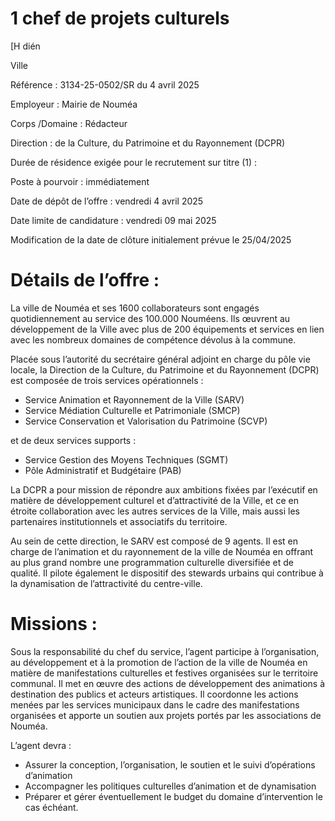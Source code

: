 # 1 chef de projets culturels

[H dién

Ville

Référence : 3134-25-0502/SR du 4 avril 2025

Employeur : Mairie de Nouméa

Corps /Domaine : Rédacteur

Direction : de la Culture, du Patrimoine et du Rayonnement (DCPR)

Durée de résidence exigée pour le recrutement sur titre (1) :

Poste à pourvoir : immédiatement

Date de dépôt de l’offre : vendredi 4 avril 2025

Date limite de candidature : vendredi 09 mai 2025

Modification de la date de clôture initialement prévue le 25/04/2025

# Détails de l’offre :

La ville de Nouméa et ses 1600 collaborateurs sont engagés quotidiennement au service des 100.000 Nouméens. Ils œuvrent au développement de la Ville avec plus de 200 équipements et services en lien avec les nombreux domaines de compétence dévolus à la commune.

Placée sous l’autorité du secrétaire général adjoint en charge du pôle vie locale, la Direction de la Culture, du Patrimoine et du Rayonnement (DCPR) est composée de trois services opérationnels :

- Service Animation et Rayonnement de la Ville (SARV)
- Service Médiation Culturelle et Patrimoniale (SMCP)
- Service Conservation et Valorisation du Patrimoine (SCVP)

et de deux services supports :

- Service Gestion des Moyens Techniques (SGMT)
- Pôle Administratif et Budgétaire (PAB)

La DCPR a pour mission de répondre aux ambitions fixées par l’exécutif en matière de développement culturel et d’attractivité de la Ville, et ce en étroite collaboration avec les autres services de la Ville, mais aussi les partenaires institutionnels et associatifs du territoire.

Au sein de cette direction, le SARV est composé de 9 agents. Il est en charge de l’animation et du rayonnement de la ville de Nouméa en offrant au plus grand nombre une programmation culturelle diversifiée et de qualité. Il pilote également le dispositif des stewards urbains qui contribue à la dynamisation de l’attractivité du centre-ville.

# Missions :

Sous la responsabilité du chef du service, l’agent participe à l’organisation, au développement et à la promotion de l’action de la ville de Nouméa en matière de manifestations culturelles et festives organisées sur le territoire communal. Il met en œuvre des actions de développement des animations à destination des publics et acteurs artistiques. Il coordonne les actions menées par les services municipaux dans le cadre des manifestations organisées et apporte un soutien aux projets portés par les associations de Nouméa.

L’agent devra :

- Assurer la conception, l’organisation, le soutien et le suivi d’opérations d’animation
- Accompagner les politiques culturelles d’animation et de dynamisation
- Préparer et gérer éventuellement le budget du domaine d’intervention le cas échéant.